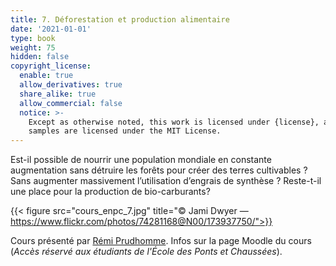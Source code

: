 ```yaml
---
title: 7. Déforestation et production alimentaire
date: '2021-01-01'
type: book
weight: 75
hidden: false
copyright_license:
  enable: true
  allow_derivatives: true
  share_alike: true
  allow_commercial: false
  notice: >-
    Except as otherwise noted, this work is licensed under {license}, and code
    samples are licensed under the MIT License.
---
```


Est-il possible de nourrir une population mondiale en constante augmentation sans détruire les forêts pour créer des terres cultivables ? Sans augmenter massivement l’utilisation d’engrais de synthèse ? Reste-t-il une place pour la production de bio-carburants? 

<!--more-->

{{< figure src="cours_enpc_7.jpg" title="&copy; Jami Dwyer — https://www.flickr.com/photos/74281168@N00/173937750/">}}

Cours présenté par [Rémi Prudhomme](https://www.centre-cired.fr/remi-prudhomme/). Infos sur la page Moodle du cours (*Accès réservé aux étudiants de l'École des Ponts et Chaussées*).





